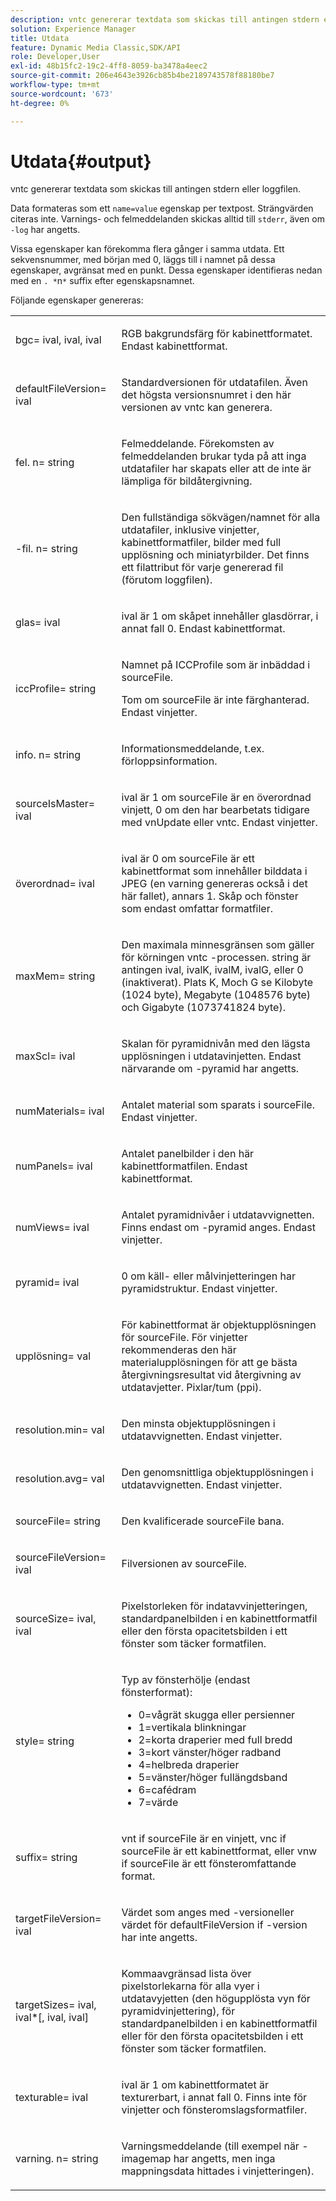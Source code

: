 ```yaml
---
description: vntc genererar textdata som skickas till antingen stdern eller loggfilen.
solution: Experience Manager
title: Utdata
feature: Dynamic Media Classic,SDK/API
role: Developer,User
exl-id: 48b15fc2-19c2-4ff8-8059-ba3478a4eec2
source-git-commit: 206e4643e3926cb85b4be2189743578f88180be7
workflow-type: tm+mt
source-wordcount: '673'
ht-degree: 0%

---
```


# Utdata{#output}

vntc genererar textdata som skickas till antingen stdern eller loggfilen.

Data formateras som ett `name=value` egenskap per textpost. Strängvärden citeras inte. Varnings- och felmeddelanden skickas alltid till `stderr`, även om `-log` har angetts.

Vissa egenskaper kan förekomma flera gånger i samma utdata. Ett sekvensnummer, med början med 0, läggs till i namnet på dessa egenskaper, avgränsat med en punkt. Dessa egenskaper identifieras nedan med en `. *`n`*` suffix efter egenskapsnamnet.

Följande egenskaper genereras:

<table id="simpletable_32AAA1A2DDB04BC6B86885E6223BF609"> 
 <tr class="strow"> 
  <td class="stentry"> <p><span class="codeph">bgc=<span class="varname"> ival</span>,<span class="varname"> ival</span>,<span class="varname"> ival</span></span> </p> </td> 
  <td class="stentry"> <p>RGB bakgrundsfärg för kabinettformatet. Endast kabinettformat. </p></td> 
 </tr> 
 <tr class="strow"> 
  <td class="stentry"> <p><span class="codeph">defaultFileVersion=<span class="varname"> ival</span></span> </p></td> 
  <td class="stentry"> <p>Standardversionen för utdatafilen. Även det högsta versionsnumret i den här versionen av <span class="filepath"> vntc</span> kan generera. </p></td> 
 </tr> 
 <tr class="strow"> 
  <td class="stentry"> <p><span class="codeph">fel.<span class="varname"> n</span>=<span class="varname"> string</span></span> </p></td> 
  <td class="stentry"> <p>Felmeddelande. Förekomsten av felmeddelanden brukar tyda på att inga utdatafiler har skapats eller att de inte är lämpliga för bildåtergivning. </p></td> 
 </tr> 
 <tr class="strow"> 
  <td class="stentry"> <p><span class="codeph">-fil.<span class="varname"> n</span>=<span class="varname"> string</span></span> </p></td> 
  <td class="stentry"> <p>Den fullständiga sökvägen/namnet för alla utdatafiler, inklusive vinjetter, kabinettformatfiler, bilder med full upplösning och miniatyrbilder. Det finns ett filattribut för varje genererad fil (förutom loggfilen). </p></td> 
 </tr> 
 <tr class="strow"> 
  <td class="stentry"> <p><span class="codeph">glas=<span class="varname"> ival</span></span> </p></td> 
  <td class="stentry"> <p><span class="varname"> ival</span> är 1 om skåpet innehåller glasdörrar, i annat fall 0. Endast kabinettformat. </p></td> 
 </tr> 
 <tr class="strow"> 
  <td class="stentry"> <p><span class="codeph">iccProfile=<span class="varname"> string</span></span> </p></td> 
  <td class="stentry"> <p>Namnet på ICCProfile som är inbäddad i <span class="varname"> sourceFile</span>. </p> <p>Tom om <span class="varname"> sourceFile</span> är inte färghanterad. Endast vinjetter. </p></td> 
 </tr> 
 <tr class="strow"> 
  <td class="stentry"> <p><span class="codeph">info.<span class="varname"> n</span>=<span class="varname"> string</span></span> </p></td> 
  <td class="stentry"> <p>Informationsmeddelande, t.ex. förloppsinformation. </p></td> 
 </tr> 
 <tr class="strow"> 
  <td class="stentry"> <p><span class="codeph">sourceIsMaster=<span class="varname"> ival</span></span> </p></td> 
  <td class="stentry"> <p><span class="varname"> ival</span> är 1 om <span class="varname"> sourceFile</span> är en överordnad vinjett, 0 om den har bearbetats tidigare med <span class="filepath"> vnUpdate</span> eller <span class="filepath"> vntc</span>. Endast vinjetter. </p></td> 
 </tr> 
 <tr class="strow"> 
  <td class="stentry"> <p><span class="codeph">överordnad=<span class="varname"> ival</span></span> </p></td> 
  <td class="stentry"> <p><span class="varname"> ival</span> är 0 om <span class="varname"> sourceFile</span> är ett kabinettformat som innehåller bilddata i JPEG (en varning genereras också i det här fallet), annars 1. Skåp och fönster som endast omfattar formatfiler. </p></td> 
 </tr> 
 <tr class="strow"> 
  <td class="stentry"> <p><span class="codeph">maxMem=<span class="varname"> string</span></span> </p></td> 
  <td class="stentry"> <p>Den maximala minnesgränsen som gäller för körningen <span class="filepath"> vntc</span> -processen. <span class="varname"> string</span> är antingen <span class="varname"> ival</span>, <span class="varname"> ivalK</span>, <span class="varname"> ivalM</span>, <span class="varname"> ivalG</span>, eller <span class="codeph"> 0</span> (inaktiverat). Plats <span class="varname"> K</span>, <span class="varname"> M</span>och <span class="varname"> G</span> se Kilobyte (1024 byte), Megabyte (1048576 byte) och Gigabyte (1073741824 byte). </p></td> 
 </tr> 
 <tr class="strow"> 
  <td class="stentry"> <p><span class="codeph">maxScl=<span class="varname"> ival</span></span> </p></td> 
  <td class="stentry"> <p>Skalan för pyramidnivån med den lägsta upplösningen i utdatavinjetten. Endast närvarande om <span class="codeph"> -pyramid</span> har angetts. </p></td> 
 </tr> 
 <tr class="strow"> 
  <td class="stentry"> <p><span class="codeph">numMaterials=<span class="varname"> ival</span></span> </p></td> 
  <td class="stentry"> <p>Antalet material som sparats i <span class="varname"> sourceFile</span>. Endast vinjetter. </p></td> 
 </tr> 
 <tr class="strow"> 
  <td class="stentry"> <p><span class="codeph">numPanels=<span class="codeph"> ival</span></span> </p></td> 
  <td class="stentry"> <p>Antalet panelbilder i den här kabinettformatfilen. Endast kabinettformat. </p></td> 
 </tr> 
 <tr class="strow"> 
  <td class="stentry"> <p><span class="codeph">numViews=<span class="codeph"> ival</span></span> </p></td> 
  <td class="stentry"> <p>Antalet pyramidnivåer i utdatavvignetten. Finns endast om -pyramid anges. Endast vinjetter. </p></td> 
 </tr> 
 <tr class="strow"> 
  <td class="stentry"> <p><span class="codeph">pyramid=<span class="varname"> ival</span></span> </p></td> 
  <td class="stentry"> <p>0 om käll- eller målvinjetteringen har pyramidstruktur. Endast vinjetter. </p></td> 
 </tr> 
 <tr class="strow"> 
  <td class="stentry"> <p><span class="codeph">upplösning=<span class="varname"> val</span></span> </p></td> 
  <td class="stentry"> <p>För kabinettformat är objektupplösningen för<span class="varname"> sourceFile</span>. För vinjetter rekommenderas den här materialupplösningen för att ge bästa återgivningsresultat vid återgivning av utdatavjetter. Pixlar/tum (ppi). </p></td> 
 </tr> 
 <tr class="strow"> 
  <td class="stentry"> <p><span class="codeph">resolution.min=<span class="varname"> val</span></span> </p></td> 
  <td class="stentry"> <p>Den minsta objektupplösningen i utdatavvignetten. Endast vinjetter. </p></td> 
 </tr> 
 <tr class="strow"> 
  <td class="stentry"> <p><span class="codeph">resolution.avg=<span class="varname"> val</span></span> </p></td> 
  <td class="stentry"> <p>Den genomsnittliga objektupplösningen i utdatavvignetten. Endast vinjetter. </p></td> 
 </tr> 
 <tr class="strow"> 
  <td class="stentry"> <p><span class="codeph">sourceFile=<span class="varname"> string</span></span> </p></td> 
  <td class="stentry"> <p>Den kvalificerade <span class="varname"> sourceFile</span> bana. </p></td> 
 </tr> 
 <tr class="strow"> 
  <td class="stentry"> <p><span class="codeph">sourceFileVersion=<span class="varname"> ival</span></span> </p></td> 
  <td class="stentry"> <p>Filversionen av <span class="varname"> sourceFile</span>. </p></td> 
 </tr> 
 <tr class="strow"> 
  <td class="stentry"> <p><span class="codeph">sourceSize=<span class="varname"> ival</span>,<span class="varname"> ival</span></span> </p></td> 
  <td class="stentry"> <p>Pixelstorleken för indatavvinjetteringen, standardpanelbilden i en kabinettformatfil eller den första opacitetsbilden i ett fönster som täcker formatfilen. </p></td> 
 </tr> 
 <tr class="strow"> 
  <td class="stentry"> <p><span class="codeph">style=<span class="varname"> string</span></span> </p></td> 
  <td class="stentry"> <p>Typ av fönsterhölje (endast fönsterformat): </p> <p> 
    <ul id="ul_51AECE556B8B40109FFAD2B315D0695C"> 
     <li id="li_3D3B9211C7AF4810883AE815BEBD4228">0=vågrät skugga eller persienner </li> 
     <li id="li_DE88052467D64ECDAEB29264FC3904E4">1=vertikala blinkningar </li> 
     <li id="li_6F976CABF7244B20A471391A685ED05F"> 2=korta draperier med full bredd </li> 
     <li id="li_E8D2B0B9189F4BDBB70E145E9196C1CD">3=kort vänster/höger radband </li> 
     <li id="li_026F043A50D34C8AB850D9832F375DB7"> 4=helbreda draperier </li> 
     <li id="li_283A2E5BFF75461B8F697FFF0796361F"> 5=vänster/höger fullängdsband </li> 
     <li id="li_E175BA9EAE1F46B89109F4892FF54656"> 6=cafédram </li> 
     <li id="li_79D2F7F68C4746F3B6742EFECD01BDD9"> 7=värde </li> 
    </ul> </p> </td> 
 </tr> 
 <tr class="strow"> 
  <td class="stentry"> <p><span class="codeph">suffix=<span class="varname"> string</span></span> </p></td> 
  <td class="stentry"> <p><span class="codeph"> vnt</span> if <span class="varname"> sourceFile</span> är en vinjett, <span class="codeph"> vnc</span> if <span class="varname"> sourceFile</span> är ett kabinettformat, eller <span class="codeph"> vnw</span> if <span class="varname"> sourceFile</span> är ett fönsteromfattande format. </p></td> 
 </tr> 
 <tr class="strow"> 
  <td class="stentry"> <p><span class="codeph">targetFileVersion=<span class="varname"> ival</span></span> </p></td> 
  <td class="stentry"> <p>Värdet som anges med <span class="codeph"> -version</span>eller värdet för<span class="codeph"> defaultFileVersion</span> if<span class="codeph"> -version</span> har inte angetts. </p></td> 
 </tr> 
 <tr class="strow"> 
  <td class="stentry"> <p><span class="codeph">targetSizes=<span class="varname"> ival</span>,<span class="varname"> ival</span>*[,<span class="varname"> ival</span>,<span class="varname"> ival</span>]</span> </p></td> 
  <td class="stentry"> <p>Kommaavgränsad lista över pixelstorlekarna för alla vyer i utdatavyjetten (den högupplösta vyn för pyramidvinjettering), för standardpanelbilden i en kabinettformatfil eller för den första opacitetsbilden i ett fönster som täcker formatfilen. </p> </td> 
 </tr> 
 <tr class="strow"> 
  <td class="stentry"> <p><span class="codeph">texturable=<span class="varname"> ival</span></span> </p></td> 
  <td class="stentry"> <p><span class="varname"> ival</span> är 1 om kabinettformatet är texturerbart, i annat fall 0. Finns inte för vinjetter och fönsteromslagsformatfiler. </p></td> 
 </tr> 
 <tr class="strow"> 
  <td class="stentry"> <p><span class="codeph">varning.<span class="varname"> n</span>=<span class="varname"> string</span></span> </p></td> 
  <td class="stentry"> <p>Varningsmeddelande (till exempel när <span class="codeph"> -imagemap</span> har angetts, men inga mappningsdata hittades i vinjetteringen). </p></td> 
 </tr> 
</table>
